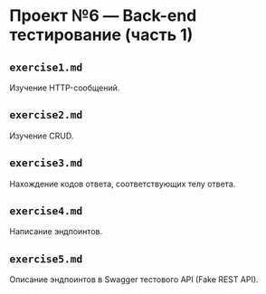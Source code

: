 # Проект №6 — Back-end тестирование (часть 1)
## `exercise1.md`
Изучение HTTP-сообщений.

## `exercise2.md`
Изучение CRUD.

## `exercise3.md`
Нахождение кодов ответа, соответствующих телу ответа.

## `exercise4.md`
Написание эндпоинтов.

## `exercise5.md`
Описание эндпоинтов в Swagger тестового API (Fake REST API).
